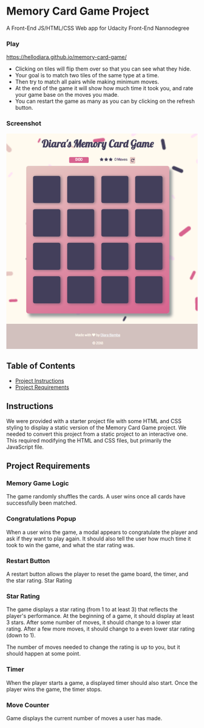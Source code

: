 # Memory Card Game Project
A Front-End JS/HTML/CSS Web app for Udacity Front-End Nannodegree

### Play
https://hellodiara.github.io/memory-card-game/
* Clicking on tiles will flip them over so that you can see what they hide.
* Your goal is to match two tiles of the same type at a time.
* Then try to match all pairs while making minimum moves.
* At the end of the game it will show how much time it took you, and rate your game base on the moves you made.
* You can restart the game as many as you can by clicking on the refresh button.

### Screenshot
![Screenshot of Memory Card Game](https://github.com/hellodiara/memory-card-game/blob/master/img/memorycard_game.png)

## Table of Contents

* [Project Instructions](#instructions)
* [Project Requirements](#projectrequirements)

## Instructions

We were provided with a starter project file with some HTML and CSS styling to display a static version of the Memory Card Game project. We needed to convert this project from a static project to an interactive one. This required modifying the HTML and CSS files, but primarily the JavaScript file.

## Project Requirements

### Memory Game Logic
The game randomly shuffles the cards. A user wins once all cards have successfully been matched.

### Congratulations Popup
When a user wins the game, a modal appears to congratulate the player and ask if they want to play again. It should also tell the user how much time it took to win the game, and what the star rating was.

### Restart Button
A restart button allows the player to reset the game board, the timer, and the star rating.
Star Rating

### Star Rating
The game displays a star rating (from 1 to at least 3) that reflects the player's performance. At the beginning of a game, it should display at least 3 stars. After some number of moves, it should change to a lower star rating. After a few more moves, it should change to a even lower star rating (down to 1).

The number of moves needed to change the rating is up to you, but it should happen at some point.

### Timer
When the player starts a game, a displayed timer should also start. Once the player wins the game, the timer stops.

### Move Counter
Game displays the current number of moves a user has made.








